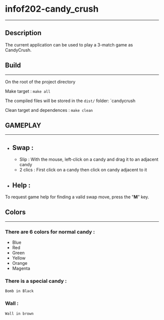 # infof202-candy_crush
___

## Description
The current application can be used to play a 3-match game as CandyCrush.

## Build
___

On the root of the project directory

Make target : ``make all``

The compiled files will be stored in the `dist/` folder: `candycrush

Clean target and dependences : ``make clean``

## GAMEPLAY
___

* Swap : 
    -
  + Slip : With the mouse, left-click on a candy and drag it to an adjacent candy
  + 2 clics : First click on a candy then click on candy adjacent to it
  
* Help :
    -
To request game help for finding a valid swap move, press the "**M**" key.

## Colors
___

### There are 6 colors for normal candy : 
* Blue
* Red
* Green
* Yellow
* Orange
* Magenta

### There is a special candy : 
    Bomb in Black

### Wall : 
    Wall in brown

